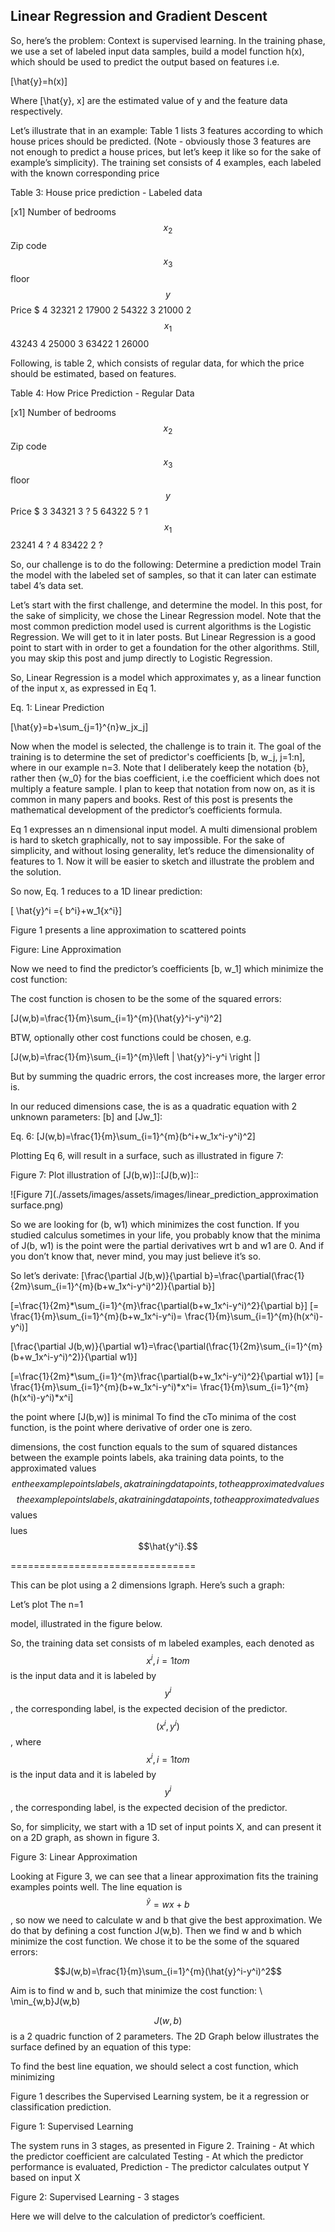 ## Linear Regression and Gradient Descent


So, here’s the problem:
Context is supervised learning. In the  training phase, we use a set of labeled input data samples,  build a model function h(x), which should be used to predict the output based on features i.e.

\[\hat{y}=h(x)\]

Where \[\hat{y}, x\] are the estimated value of y and the feature data respectively.

Let’s illustrate that in an example:
Table 1 lists 3 features according to which house prices should be predicted. (Note - obviously those 3 features are not enough to predict a house prices, but let’s keep it like so for the sake of example’s simplicity).  The training set consists of 4 examples, each  labeled with the known corresponding price



Table 3:  House price prediction - Labeled data

\[x1\]
Number of bedrooms
$$x_{2}$$
Zip code
$$x_{3}$$
floor
$$y$$
Price $
4
32321
2
17900
2
54322
3
21000
2$$x_{1}$$
43243
4
25000
3
63422
1
26000


Following, is table 2, which consists of regular data, for which the price should be estimated, based on features.


Table 4: How Price Prediction - Regular Data


\[x1\]
Number of bedrooms
$$x_{2}$$
Zip code
$$x_{3}$$
floor
$$y$$
Price $
3
34321
3
?
5
64322
5
?
1$$x_{1}$$
23241
4
?
4
83422
2
?



So, our challenge is to do the following:
Determine a prediction model
Train the model with the labeled set of samples, so that it can later can estimate tabel 4’s data set.


Let’s start with the first challenge, and determine the model. In this post, for the sake of simplicity, we chose the Linear Regression model. Note that the most common prediction model used is current algorithms is the Logistic Regression. We will get to it in  later posts. But Linear Regression is a good point to start with in order to get a  foundation for the other algorithms. Still, you may skip this post and jump directly to Logistic Regression.

So, Linear Regression is a model which approximates y, as a linear function of the input x, as expressed in Eq 1.

Eq. 1: Linear Prediction 

\[\hat{y}=b+\sum_{j=1}^{n}w_jx_j\]


Now when the model is selected, the challenge is to train it. The goal of the training is to determine the set of predictor's coefficients \[b, w_j, j=1:n\], where in our example n=3.
Note that I deliberately keep the notation {b}, rather then {w_0} for the bias coefficient, i.e the coefficient which does not multiply a feature sample. I plan to keep that notation from now on, as it is common in many papers and books.
Rest of this post is presents the mathematical development of the predictor’s coefficients formula.
















Eq 1 expresses  an n dimensional input model. A multi dimensional problem is hard to sketch graphically, not to say impossible. For the sake of simplicity, and without losing generality, let’s reduce the dimensionality of features to 1. Now it will be easier to sketch and illustrate the problem and the solution.


So now, Eq. 1 reduces to a 1D linear prediction:

\[ \hat{y}^i ={ b^i}+w_1{x^i}\]

Figure 1 presents a line approximation to scattered points


Figure: Line Approximation 




Now we need to find the predictor’s coefficients \[b, w_1\] which minimize the cost function:

The cost function is chosen to be the some of the squared errors:

\[J(w,b)=\frac{1}{m}\sum_{i=1}^{m}(\hat{y}^i-y^i)^2\]

BTW, optionally other cost functions could be chosen, e.g.

\[J(w,b)=\frac{1}{m}\sum_{i=1}^{m}\left | \hat{y}^i-y^i \right |\]

But by summing the quadric errors, the cost  increases more, the larger error is.


In  our reduced dimensions case, the is as a quadratic equation with 2 unknown parameters: \[b\] and \[Jw_1\]:

Eq. 6:
\[J(w,b)=\frac{1}{m}\sum_{i=1}^{m}(b^i+w_1x^i-y^i)^2\]


Plotting Eq 6, will result in a surface, such as  illustrated in figure 7:

Figure 7:  Plot illustration of  \[J(b,w)\]::\[J(b,w)\]::

![Figure 7](./assets/images/assets/images/linear_prediction_approximation surface.png)


So we are looking for (b, w1) which minimizes the cost function. If you studied calculus sometimes in your life, you probably know that the minima of J(b, w1) is the point were the partial derivatives  wrt b and w1 are 0. And if you don’t know that, never mind, you may just believe it’s so.









So let’s derivate:
\[\frac{\partial J(b,w)}{\partial  b}=\frac{\partial(\frac{1}{2m}\sum_{i=1}^{m}(b+w_1x^i-y^i)^2)}{\partial  b}\]

\[=\frac{1}{2m}*\sum_{i=1}^{m}\frac{\partial(b+w_1x^i-y^i)^2}{\partial  b}\]
\[= \frac{1}{m}\sum_{i=1}^{m}(b+w_1x^i-y^i)= \frac{1}{m}\sum_{i=1}^{m}(h(x^i)-y^i)\]


\[\frac{\partial J(b,w)}{\partial  w1}=\frac{\partial(\frac{1}{2m}\sum_{i=1}^{m}(b+w_1x^i-y^i)^2)}{\partial  w1}\]

\[=\frac{1}{2m}*\sum_{i=1}^{m}\frac{\partial(b+w_1x^i-y^i)^2}{\partial  w1}\]
\[= \frac{1}{m}\sum_{i=1}^{m}(b+w_1x^i-y^i)*x^i= \frac{1}{m}\sum_{i=1}^{m}(h(x^i)-y^i)*x^i\]







the point where \[J(b,w)\] is minimal
To find the cTo minima of the cost function, is the point where derivative of order one is zero. 



dimensions, the cost function equals to the sum of squared distances between the example points labels, aka training data points, to the approximated values  $$en the example points labels, aka training data points, to the approximated values  $$$$ the example points labels, aka training data points, to the approximated values  $$values  $$$$lues  $$\hat{y^i}.$$

================================

This can be plot using a 2 dimensions lgraph. Here’s such a graph:


Let’s plot 
 The n=1



 model, illustrated in the figure below.




So, the training data set consists of m labeled examples, each denoted as $$x^{i}, i=1 to m$$ is the input data and it is labeled by $$y^{i} $$, the corresponding label, is the expected decision of the predictor.$$(x^{i}, y^{i})$$, where $$x^{i}, i=1 to m$$ is the input data and it is labeled by $$y^{i} $$, the corresponding label, is the expected decision of the predictor.

So, for simplicity, we start with a 1D set of input points X, and can present it on a 2D graph, as shown in figure 3.

Figure 3: Linear Approximation







Looking at Figure 3, we can see that a linear approximation fits the training examples points well.
The line equation is $$^{\hat{y}}=wx+b$$, so now we need to calculate w and b that give the best approximation. We do that by defining a cost function J(w,b). Then we find w and b which minimize the cost function.
 We chose it to be the some of the squared errors:

$$J(w,b)=\frac{1}{m}\sum_{i=1}^{m}(\hat{y}^i-y^i)^2$$

Aim is to find w and b, such that minimize the cost function:
\\ \min_{w,b}J(w,b)

$$J(w,b)$$ is a 2 quadric function of 2 parameters. The 2D Graph below illustrates the surface defined by an equation of this type:





To find the best line equation, we should select a cost function, which minimizing 





Figure 1 describes the  Supervised Learning system, be it a regression or classification prediction.


Figure 1: Supervised Learning





The system runs in 3 stages, as presented in Figure 2.
Training - At which the predictor coefficient are calculated
Testing - At which the predictor performance is evaluated,
Prediction - The predictor calculates output Y based on input X

Figure 2: Supervised Learning - 3 stages




Here we will delve to the calculation of predictor’s coefficient.






